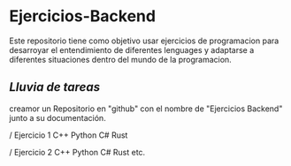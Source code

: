 # Ejercicios-Backend
Este repositorio tiene como objetivo usar ejercicios de programacion para desarroyar el entendimiento de diferentes lenguages y adaptarse a diferentes situaciones dentro del mundo de la programacion. 

## ***Lluvia de tareas***
creamor un Repositorio en "github" con el nombre de "Ejercicios Backend" junto a su documentación.

/ Ejercicio 1
    C++
    Python
    C#
    Rust
    
/ Ejercicio 2
    C++
    Python
    C#
    Rust
etc.

